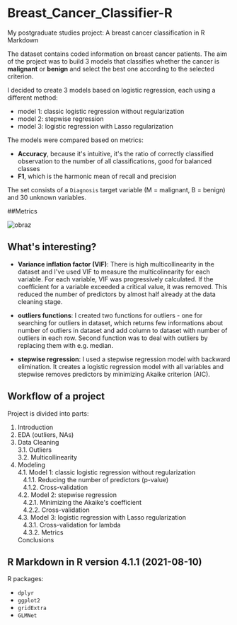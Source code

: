 # Breast_Cancer_Classifier-R

My postgraduate studies project:
A breast cancer classification in R Markdown

The dataset contains coded information on breast cancer patients. The aim of the project was to build 3 models that classifies whether the cancer is **malignant** or **benign** and select the best one according to the selected criterion.

I decided to create 3 models based on logistic regression, each using a different method:
- model 1: classic logistic regression without regularization
- model 2: stepwise regression
- model 3: logistic regression with Lasso regularization

The models were compared based on metrics:
- **Accuracy**, because it's intuitive, it's the ratio of correctly classified observation to the number of all classifications, good for balanced classes
- **F1**, which is the harmonic mean of recall and precision

The set consists of a `Diagnosis` target variable (M = malignant, B = benign) and 30 unknown variables.

##Metrics

![obraz](https://user-images.githubusercontent.com/84125127/152542121-5d35cddb-ee23-4ef1-9066-9a020fc077a9.png)

## What's interesting?

- **Variance inflation factor (VIF)**: There is high multicollinearity in the dataset and I've used VIF to measure the multicolinearity for each variable. For each variable, VIF was progressively calculated. If the coefficient for a variable exceeded a critical value, it was removed. This reduced the number of predictors by almost half already at the data cleaning stage.

- **outliers functions**: I created two functions for outliers - one for searching for outliers in dataset, which returns few informations about number of outliers in dataset and add column to dataset with number of outliers in each row. Second function was to deal with outliers by replacing them with e.g. median.

- **stepwise regression**: I used a stepwise regression model with backward elimination. It creates a logistic regression model with all variables and stepwise removes predictors by minimizing Akaike criterion (AIC). 


## Workflow of a project

Project is divided into parts:

1. Introduction <br />
2. EDA (outliers, NAs) <br />
3. Data Cleaning <br />
  3.1. Outliers <br />
  3.2. Multicollinearity <br />
4. Modeling <br />
  4.1. Model 1: classic logistic regression without regularization <br />
 &nbsp;&nbsp;   4.1.1. Reducing the number of predictors (p-value) <br />
 &nbsp;&nbsp;   4.1.2. Cross-validation <br />
  4.2. Model 2: stepwise regression <br />
 &nbsp;&nbsp;   4.2.1. Minimizing the Akaike's coefficient <br />
 &nbsp;&nbsp;   4.2.2. Cross-validation <br />
  4.3. Model 3: logistic regression with Lasso regularization <br />
   &nbsp;&nbsp;   4.3.1. Cross-validation for lambda <br />
   &nbsp;&nbsp;   4.3.2. Metrics <br />
Conclusions <br />

## R Markdown in R version 4.1.1 (2021-08-10)

R packages:
* `dplyr`
* `ggplot2`
* `gridExtra`
* `GLMNet`
